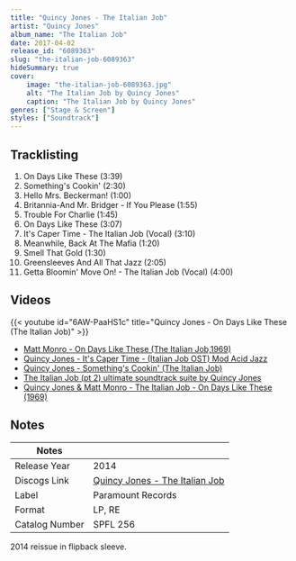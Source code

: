 ```yaml
---
title: "Quincy Jones - The Italian Job"
artist: "Quincy Jones"
album_name: "The Italian Job"
date: 2017-04-02
release_id: "6089363"
slug: "the-italian-job-6089363"
hideSummary: true
cover:
    image: "the-italian-job-6089363.jpg"
    alt: "The Italian Job by Quincy Jones"
    caption: "The Italian Job by Quincy Jones"
genres: ["Stage & Screen"]
styles: ["Soundtrack"]
---
```


## Tracklisting
1. On Days Like These (3:39)
2. Something's Cookin' (2:30)
3. Hello Mrs. Beckerman! (1:00)
4. Britannia-And Mr. Bridger - If You Please (1:55)
5. Trouble For Charlie (1:45)
6. On Days Like These (3:07)
7. It's Caper Time - The Italian Job (Vocal) (3:10)
8. Meanwhile, Back At The Mafia (1:20)
9. Smell That Gold (1:30)
10. Greensleeves And All That Jazz (2:05)
11. Getta Bloomin' Move On! - The Italian Job (Vocal) (4:00)

## Videos
{{< youtube id="6AW-PaaHS1c" title="Quincy Jones - On Days Like These (The Italian Job)" >}}
- [Matt Monro - On Days Like These (The Italian Job,1969)](https://www.youtube.com/watch?v=KQIRbV_noi8)
- [Quincy Jones - It's Caper Time - (Italian Job OST) Mod Acid Jazz](https://www.youtube.com/watch?v=4Yb5t10yyuw)
- [Quincy Jones - Something's Cookin' (The Italian Job)](https://www.youtube.com/watch?v=7BIkOidvc0E)
- [The Italian Job (pt 2) ultimate soundtrack suite by Quincy Jones](https://www.youtube.com/watch?v=pnrNUXbEYC0)
- [Quincy Jones & Matt Monro - The Italian Job - On Days Like These (1969)](https://www.youtube.com/watch?v=rnlPqjkkt6E)


## Notes

| Notes          |             |
| ---------------| ----------- |
| Release Year   | 2014 |
| Discogs Link   | [Quincy Jones - The Italian Job](https://www.discogs.com/release/6089363-Quincy-Jones-The-Italian-Job) |
| Label          | Paramount Records |
| Format         | LP, RE |
| Catalog Number | SPFL 256 |

2014 reissue in flipback sleeve.

